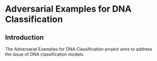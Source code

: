 # Adversarial Examples for DNA Classification

## Introduction

The Adversarial Examples for DNA Classification project aims to address the issue of DNA classification models.
